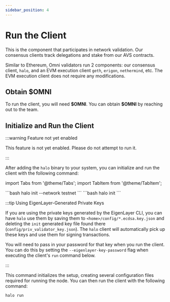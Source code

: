 ```yaml
---
sidebar_position: 4
---
```


# Run the Client

This is the component that participates in network validation. Our consensus clients track delegations and stake from our AVS contracts.

Similar to Ethereum, Omni validators run 2 components: our consensus client, `halo`, and an EVM execution client `geth`, `erigon`, `nethermind`, etc. The EVM execution client does not require any modifications.

## Obtain $OMNI

To run the client, you will need **\$OMNI**. You can obtain **\$OMNI** by reaching out to the team.

## Initialize and Run the Client

:::warning Feature not yet enabled

This feature is not yet enabled. Please do not attempt to run it.

:::

After adding the `halo` binary to your system, you can initialize and run the client with the following command:

import Tabs from '@theme/Tabs';
import TabItem from '@theme/TabItem';

<Tabs>
  <TabItem value="testnet" label="testnet">
```bash
halo init --network testnet
```
  </TabItem>
  <TabItem value="mainnet" label="mainnet">
```bash
halo init
```
   </TabItem>
 </Tabs>

:::tip Using EigenLayer-Generated Private Keys

If you are using the private keys generated by the EigenLayer CLI, you can have `halo` use them by saving them to `<home>/config/*.ecdsa.key.json` and deleting the `init` generated key file found there (`config/priv_validator_key.json`). The `halo` client will automatically pick up these keys and use them for signing transactions.

You will need to pass in your password for that key when you run the client. You can do this by setting the `--eigenlayer-key-password` flag when executing the client's `run` command below.

:::

This command initializes the setup, creating several configuration files required for running the node. You can then run the client with the following command:

```bash
halo run
```
